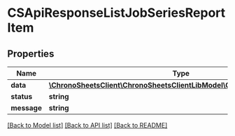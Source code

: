 # CSApiResponseListJobSeriesReportItem

## Properties
Name | Type | Description | Notes
------------ | ------------- | ------------- | -------------
**data** | [**\ChronoSheetsClient\ChronoSheetsClientLibModel\CSJobSeriesReportItem[]**](CSJobSeriesReportItem.md) |  | [optional] 
**status** | **string** |  | [optional] 
**message** | **string** |  | [optional] 

[[Back to Model list]](../README.md#documentation-for-models) [[Back to API list]](../README.md#documentation-for-api-endpoints) [[Back to README]](../README.md)


